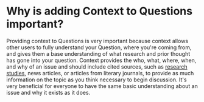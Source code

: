 # Why is adding Context to Questions important? #
Providing context to Questions is very important because context allows other 
users to fully understand your Question, where you're coming from, and gives 
them a base understanding of what research and prior thought has gone into 
your question. Context provides the who, what, where, when, and why of an 
issue and should include cited sources, such as [research studies][1], 
news articles, or articles from literary journals, to provide as much 
information on the topic as you think necessary to begin discussion. 
It's very beneficial for everyone to have the same basic understanding 
about an issue and why it exists as it does.


[1]: /help/conversation/research/